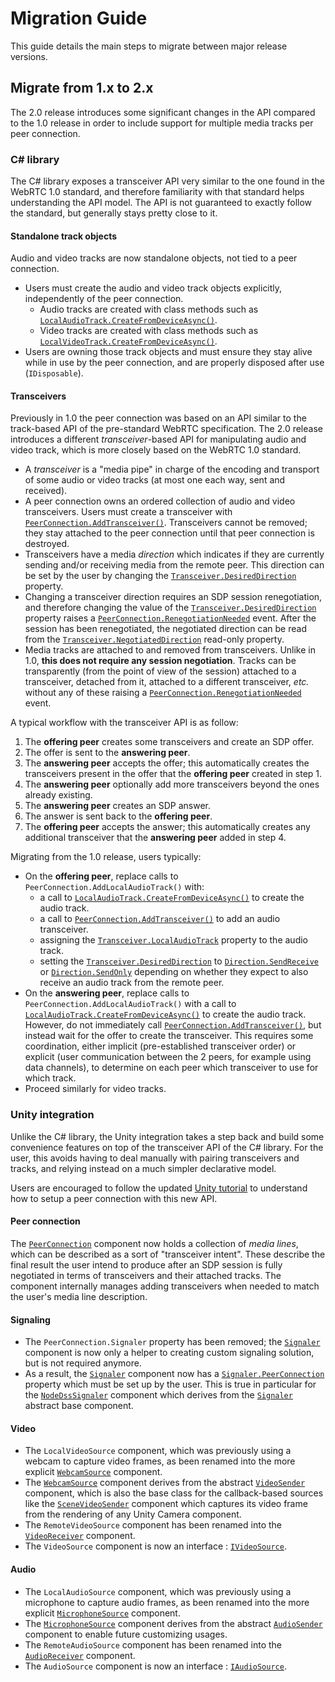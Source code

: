 # Migration Guide

This guide details the main steps to migrate between major release versions.

## Migrate from 1.x to 2.x

The 2.0 release introduces some significant changes in the API compared to the 1.0 release in order to include support for multiple media tracks per peer connection.

### C# library

The C# library exposes a transceiver API very similar to the one found in the WebRTC 1.0 standard, and therefore familiarity with that standard helps understanding the API model. The API is not guaranteed to exactly follow the standard, but generally stays pretty close to it.

#### Standalone track objects

Audio and video tracks are now standalone objects, not tied to a peer connection.

- Users must create the audio and video track objects explicitly, independently of the peer connection.
  - Audio tracks are created with class methods such as [`LocalAudioTrack.CreateFromDeviceAsync()`](xref:Microsoft.MixedReality.WebRTC.LocalAudioTrack.CreateFromDeviceAsync(Microsoft.MixedReality.WebRTC.LocalAudioTrackSettings)).
  - Video tracks are created with class methods such as [`LocalVideoTrack.CreateFromDeviceAsync()`](xref:Microsoft.MixedReality.WebRTC.LocalVideoTrack.CreateFromDeviceAsync(Microsoft.MixedReality.WebRTC.LocalVideoTrackSettings)).
- Users are owning those track objects and must ensure they stay alive while in use by the peer connection, and are properly disposed after use (`IDisposable`).

#### Transceivers

Previously in 1.0 the peer connection was based on an API similar to the track-based API of the pre-standard WebRTC specification. The 2.0 release introduces a different _transceiver_-based API for manipulating audio and video track, which is more closely based on the WebRTC 1.0 standard.

- A _transceiver_ is a "media pipe" in charge of the encoding and transport of some audio or video tracks (at most one each way, sent and received).
- A peer connection owns an ordered collection of audio and video transceivers. Users must create a transceiver with [`PeerConnection.AddTransceiver()`](xref:Microsoft.MixedReality.WebRTC.PeerConnection.AddTransceiver(Microsoft.MixedReality.WebRTC.MediaKind,Microsoft.MixedReality.WebRTC.TransceiverInitSettings)). Transceivers cannot be removed; they stay attached to the peer connection until that peer connection is destroyed.
- Transceivers have a media _direction_ which indicates if they are currently sending and/or receiving media from the remote peer. This direction can be set by the user by changing the [`Transceiver.DesiredDirection`](xref:Microsoft.MixedReality.WebRTC.Transceiver.DesiredDirection) property.
- Changing a transceiver direction requires an SDP session renegotiation, and therefore changing the value of the [`Transceiver.DesiredDirection`](xref:Microsoft.MixedReality.WebRTC.Transceiver.DesiredDirection) property raises a [`PeerConnection.RenegotiationNeeded`](xref:Microsoft.MixedReality.WebRTC.PeerConnection.RenegotiationNeeded) event. After the session has been renegotiated, the negotiated direction can be read from the [`Transceiver.NegotiatedDirection`](xref:Microsoft.MixedReality.WebRTC.Transceiver.NegotiatedDirection) read-only property.
- Media tracks are attached to and removed from transceivers. Unlike in 1.0, **this does not require any session negotiation**. Tracks can be transparently (from the point of view of the session) attached to a transceiver, detached from it, attached to a different transceiver, _etc._ without any of these raising a [`PeerConnection.RenegotiationNeeded`](xref:Microsoft.MixedReality.WebRTC.PeerConnection.RenegotiationNeeded) event.

A typical workflow with the transceiver API is as follow:

1. The **offering peer** creates some transceivers and create an SDP offer.
2. The offer is sent to the **answering peer**.
3. The **answering peer** accepts the offer; this automatically creates the transceivers present in the offer that the **offering peer** created in step 1.
4. The **answering peer** optionally add more transceivers beyond the ones already existing.
5. The **answering peer** creates an SDP answer.
6. The answer is sent back to the **offering peer**.
7. The **offering peer** accepts the answer; this automatically creates any additional transceiver that the **answering peer** added in step 4.

Migrating from the 1.0 release, users typically:

- On the **offering peer**, replace calls to `PeerConnection.AddLocalAudioTrack()` with:
  - a call to [`LocalAudioTrack.CreateFromDeviceAsync()`](xref:Microsoft.MixedReality.WebRTC.LocalAudioTrack.CreateFromDeviceAsync(Microsoft.MixedReality.WebRTC.LocalAudioTrackSettings)) to create the audio track.
  - a call to [`PeerConnection.AddTransceiver()`](xref:Microsoft.MixedReality.WebRTC.PeerConnection.AddTransceiver(Microsoft.MixedReality.WebRTC.MediaKind,Microsoft.MixedReality.WebRTC.TransceiverInitSettings)) to add an audio transceiver.
  - assigning the [`Transceiver.LocalAudioTrack`](xref:Microsoft.MixedReality.WebRTC.Transceiver.LocalAudioTrack) property to the audio track.
  - setting the [`Transceiver.DesiredDirection`](xref:Microsoft.MixedReality.WebRTC.Transceiver.DesiredDirection) to [`Direction.SendReceive`](xref:Microsoft.MixedReality.WebRTC.Transceiver.Direction.SendReceive) or [`Direction.SendOnly`](xref:Microsoft.MixedReality.WebRTC.Transceiver.Direction.SendOnly) depending on whether they expect to also receive an audio track from the remote peer.
- On the **answering peer**, replace calls to `PeerConnection.AddLocalAudioTrack()` with a call to [`LocalAudioTrack.CreateFromDeviceAsync()`](xref:Microsoft.MixedReality.WebRTC.LocalAudioTrack.CreateFromDeviceAsync(Microsoft.MixedReality.WebRTC.LocalAudioTrackSettings)) to create the audio track. However, do not immediately call [`PeerConnection.AddTransceiver()`](xref:Microsoft.MixedReality.WebRTC.PeerConnection.AddTransceiver(Microsoft.MixedReality.WebRTC.MediaKind,Microsoft.MixedReality.WebRTC.TransceiverInitSettings)), but instead wait for the offer to create the transceiver. This requires some coordination, either implicit (pre-established transceiver order) or explicit (user communication between the 2 peers, for example using data channels), to determine on each peer which transceiver to use for which track.
- Proceed similarly for video tracks.

### Unity integration

Unlike the C# library, the Unity integration takes a step back and build some convenience features on top of the transceiver API of the C# library. For the user, this avoids having to deal manually with pairing transceivers and tracks, and relying instead on a much simpler declarative model.

Users are encouraged to follow the updated [Unity tutorial](helloworld-unity.md) to understand how to setup a peer connection with this new API.

#### Peer connection

The [`PeerConnection`](xref:Microsoft.MixedReality.WebRTC.Unity.PeerConnection) component now holds a collection of _media lines_, which can be described as a sort of "transceiver intent". These describe the final result the user intend to produce after an SDP session is fully negotiated in terms of transceivers and their attached tracks. The component internally manages adding transceivers when needed to match the user's media line description.

#### Signaling

- The `PeerConnection.Signaler` property has been removed; the [`Signaler`](xref:Microsoft.MixedReality.WebRTC.Unity.Signaler) component is now only a helper to creating custom signaling solution, but is not required anymore.
- As a result, the [`Signaler`](xref:Microsoft.MixedReality.WebRTC.Unity.Signaler) component now has a [`Signaler.PeerConnection`](xref:Microsoft.MixedReality.WebRTC.Unity.Signaler.PeerConnection) property which must be set up by the user. This is true in particular for the [`NodeDssSignaler`](xref:Microsoft.MixedReality.WebRTC.Unity.NodeDssSignaler) component which derives from the [`Signaler`](xref:Microsoft.MixedReality.WebRTC.Unity.Signaler) abstract base component.

#### Video

- The `LocalVideoSource` component, which was previously using a webcam to capture video frames, as been renamed into the more explicit [`WebcamSource`](xref:Microsoft.MixedReality.WebRTC.Unity.WebcamSource) component.
- The [`WebcamSource`](xref:Microsoft.MixedReality.WebRTC.Unity.WebcamSource) component derives from the abstract [`VideoSender`](xref:Microsoft.MixedReality.WebRTC.Unity.VideoSender) component, which is also the base class for the callback-based sources like the [`SceneVideoSender`](xref:Microsoft.MixedReality.WebRTC.Unity.SceneVideoSender) component which captures its video frame from the rendering of any Unity Camera component.
- The `RemoteVideoSource` component has been renamed into the [`VideoReceiver`](xref:Microsoft.MixedReality.WebRTC.Unity.VideoReceiver) component.
- The `VideoSource` component is now an interface :  [`IVideoSource`](xref:Microsoft.MixedReality.WebRTC.Unity.IVideoSource).

#### Audio

- The `LocalAudioSource` component, which was previously using a microphone to capture audio frames, as been renamed into the more explicit [`MicrophoneSource`](xref:Microsoft.MixedReality.WebRTC.Unity.MicrophoneSource) component.
- The [`MicrophoneSource`](xref:Microsoft.MixedReality.WebRTC.Unity.MicrophoneSource) component derives from the abstract [`AudioSender`](xref:Microsoft.MixedReality.WebRTC.Unity.AudioSender) component to enable future customizing usages.
- The `RemoteAudioSource` component has been renamed into the [`AudioReceiver`](xref:Microsoft.MixedReality.WebRTC.Unity.AudioReceiver) component.
- The `AudioSource` component is now an interface :  [`IAudioSource`](xref:Microsoft.MixedReality.WebRTC.Unity.IAudioSource).
